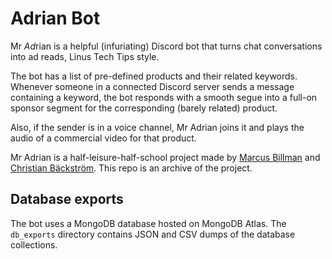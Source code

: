 # Adrian Bot

Mr *Ad*rian is a helpful (infuriating) Discord bot that turns chat conversations into ad reads, Linus Tech Tips style.

The bot has a list of pre-defined products and their related keywords. Whenever someone in a connected Discord server sends a message containing a keyword, the bot responds with a smooth segue into a full-on sponsor segment for the corresponding (barely related) product.

Also, if the sender is in a voice channel, Mr Adrian joins it and plays the audio of a commercial video for that product.

Mr Adrian is a half-leisure-half-school project made by [Marcus Billman](https://github.com/marcusbillman) and [Christian Bäckström](https://github.com/ChristianBackstrom). This repo is an archive of the project.

## Database exports

The bot uses a MongoDB database hosted on MongoDB Atlas. The `db_exports` directory contains JSON and CSV dumps of the database collections.
